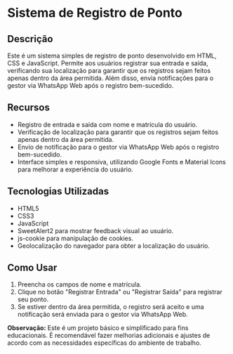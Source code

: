 # Sistema de Registro de Ponto

## Descrição
Este é um sistema simples de registro de ponto desenvolvido em HTML, CSS e JavaScript. Permite aos usuários registrar sua entrada e saída, verificando sua localização para garantir que os registros sejam feitos apenas dentro da área permitida. Além disso, envia notificações para o gestor via WhatsApp Web após o registro bem-sucedido.

## Recursos
- Registro de entrada e saída com nome e matrícula do usuário.
- Verificação de localização para garantir que os registros sejam feitos apenas dentro da área permitida.
- Envio de notificação para o gestor via WhatsApp Web após o registro bem-sucedido.
- Interface simples e responsiva, utilizando Google Fonts e Material Icons para melhorar a experiência do usuário.

## Tecnologias Utilizadas
- HTML5
- CSS3
- JavaScript
- SweetAlert2 para mostrar feedback visual ao usuário.
- js-cookie para manipulação de cookies.
- Geolocalização do navegador para obter a localização do usuário.

## Como Usar
1. Preencha os campos de nome e matrícula.
2. Clique no botão "Registrar Entrada" ou "Registrar Saída" para registrar seu ponto.
3. Se estiver dentro da área permitida, o registro será aceito e uma notificação será enviada para o gestor via WhatsApp Web.

**Observação:** Este é um projeto básico e simplificado para fins educacionais. É recomendável fazer melhorias adicionais e ajustes de acordo com as necessidades específicas do ambiente de trabalho.
